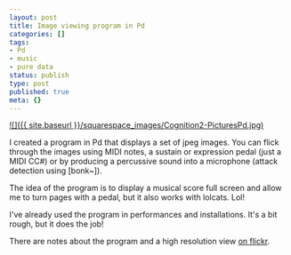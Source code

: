 ```yaml
---
layout: post
title: Image viewing program in Pd
categories: []
tags:
- Pd
- music
- pure data
status: publish
type: post
published: true
meta: {}
---
```


[![]({{ site.baseurl }}/squarespace_images/Cognition2-PicturesPd.jpg)](http://www.flickr.com/photos/chuck_notorious/2979386957/)

I created a program in Pd that displays a set of jpeg images. You can flick through the images using MIDI notes, a sustain or expression pedal (just a MIDI CC#) or by producing a percussive sound into a microphone (attack detection using [bonk~]).

The idea of the program is to display a musical score full screen and allow me to turn pages with a pedal, but it also works with lolcats. Lol!

I've already used the program in performances and installations. It's a bit rough, but it does the job!

There are notes about the program and a high resolution view [on flickr](http://www.flickr.com/photos/chuck_notorious/2979386957/).
